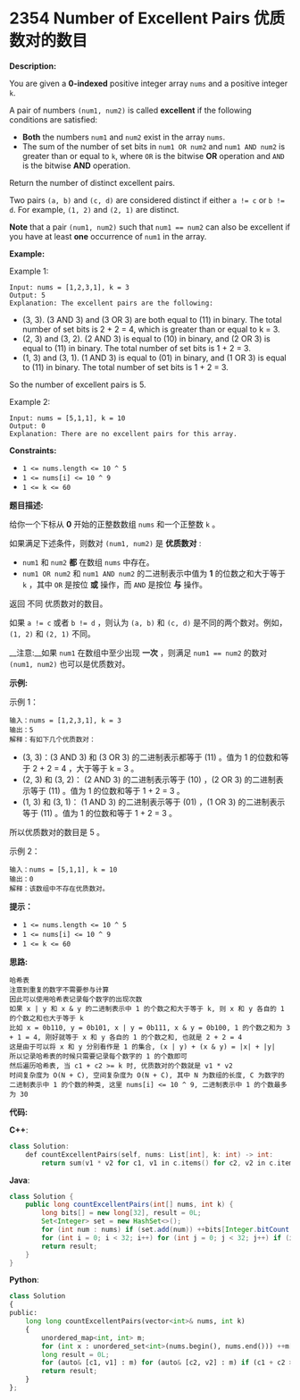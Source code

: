 # 2354 Number of Excellent Pairs 优质数对的数目

__Description:__

You are given a __0-indexed__ positive integer array `nums` and a positive integer `k`.

A pair of numbers `(num1, num2)` is called __excellent__ if the following conditions are satisfied:

- __Both__ the numbers `num1` and `num2` exist in the array `nums`.
- The sum of the number of set bits in `num1 OR num2` and `num1 AND num2` is greater than or equal to `k`, where `OR` is the bitwise __OR__ operation and `AND` is the bitwise __AND__ operation.

Return the number of distinct excellent pairs.

Two pairs `(a, b)` and `(c, d)` are considered distinct if either `a != c` or `b != d`. For example, `(1, 2)` and `(2, 1)` are distinct.

__Note__ that a pair `(num1, num2)` such that `num1 == num2` can also be excellent if you have at least __one__ occurrence of `num1` in the array.

__Example:__

Example 1:

```text
Input: nums = [1,2,3,1], k = 3
Output: 5
Explanation: The excellent pairs are the following:
```

- (3, 3). (3 AND 3) and (3 OR 3) are both equal to (11) in binary. The total number of set bits is 2 + 2 = 4, which is greater than or equal to k = 3.
- (2, 3) and (3, 2). (2 AND 3) is equal to (10) in binary, and (2 OR 3) is equal to (11) in binary. The total number of set bits is 1 + 2 = 3.
- (1, 3) and (3, 1). (1 AND 3) is equal to (01) in binary, and (1 OR 3) is equal to (11) in binary. The total number of set bits is 1 + 2 = 3.

So the number of excellent pairs is 5.

Example 2:

```text
Input: nums = [5,1,1], k = 10
Output: 0
Explanation: There are no excellent pairs for this array.
```

__Constraints:__

- `1 <= nums.length <= 10 ^ 5`
- `1 <= nums[i] <= 10 ^ 9`
- `1 <= k <= 60`

__题目描述:__

给你一个下标从 __0__ 开始的正整数数组 `nums` 和一个正整数 `k` 。

如果满足下述条件，则数对 `(num1, num2)` 是 __优质数对__ :

- `num1` 和 `num2` __都__ 在数组 `nums` 中存在。
- `num1 OR num2` 和 `num1 AND num2` 的二进制表示中值为 __1__ 的位数之和大于等于 `k` ，其中 `OR` 是按位 __或__ 操作，而 `AND` 是按位 __与__ 操作。

返回 不同 优质数对的数目。

如果 `a != c` 或者 `b != d` ，则认为 `(a, b)` 和 `(c, d)` 是不同的两个数对。例如， `(1, 2)` 和 `(2, 1)` 不同。

__注意:__如果 `num1` 在数组中至少出现 __一次__ ，则满足 `num1 == num2` 的数对 `(num1, num2)` 也可以是优质数对。

__示例:__

示例 1：

```text
输入：nums = [1,2,3,1], k = 3
输出：5
解释：有如下几个优质数对：
```

- (3, 3)：(3 AND 3) 和 (3 OR 3) 的二进制表示都等于 (11) 。值为 1 的位数和等于 2 + 2 = 4 ，大于等于 k = 3 。
- (2, 3) 和 (3, 2)： (2 AND 3) 的二进制表示等于 (10) ，(2 OR 3) 的二进制表示等于 (11) 。值为 1 的位数和等于 1 + 2 = 3 。
- (1, 3) 和 (3, 1)： (1 AND 3) 的二进制表示等于 (01) ，(1 OR 3) 的二进制表示等于 (11) 。值为 1 的位数和等于 1 + 2 = 3 。

所以优质数对的数目是 5 。

示例 2：

```text
输入：nums = [5,1,1], k = 10
输出：0
解释：该数组中不存在优质数对。
```

__提示：__

- `1 <= nums.length <= 10 ^ 5`
- `1 <= nums[i] <= 10 ^ 9`
- `1 <= k <= 60`

__思路:__

```text
哈希表
注意到重复的数字不需要参与计算
因此可以使用哈希表记录每个数字的出现次数
如果 x | y 和 x & y 的二进制表示中 1 的个数之和大于等于 k, 则 x 和 y 各自的 1 的个数之和也大于等于 k
比如 x = 0b110, y = 0b101, x | y = 0b111, x & y = 0b100, 1 的个数之和为 3 + 1 = 4, 刚好就等于 x 和 y 各自的 1 的个数之和, 也就是 2 + 2 = 4
这是由于可以将 x 和 y 分别看作是 1 的集合, (x | y) + (x & y) = |x| + |y|
所以记录哈希表的时候只需要记录每个数字的 1 的个数即可
然后遍历哈希表, 当 c1 + c2 >= k 时, 优质数对的个数就是 v1 * v2
时间复杂度为 O(N + C), 空间复杂度为 O(N + C), 其中 N 为数组的长度, C 为数字的二进制表示中 1 的个数的种类, 这里 nums[i] <= 10 ^ 9, 二进制表示中 1 的个数最多为 30
```

__代码:__

__C++__:

```C++
class Solution:
    def countExcellentPairs(self, nums: List[int], k: int) -> int:
        return sum(v1 * v2 for c1, v1 in c.items() for c2, v2 in c.items() if c1 + c2 >= k) if (c := Counter(x.bit_count() for x in set(nums))) else 0
```

__Java__:

```Java
class Solution {
    public long countExcellentPairs(int[] nums, int k) {
        long bits[] = new long[32], result = 0L;
        Set<Integer> set = new HashSet<>();
        for (int num : nums) if (set.add(num)) ++bits[Integer.bitCount(num)];
        for (int i = 0; i < 32; i++) for (int j = 0; j < 32; j++) if (i + j >= k) result += (long)bits[i] * bits[j];
        return result;
    }
}
```

__Python__:

```Python
class Solution 
{
public:
    long long countExcellentPairs(vector<int>& nums, int k) 
    {
        unordered_map<int, int> m;
        for (int x : unordered_set<int>(nums.begin(), nums.end())) ++m[__builtin_popcount(x)];
        long result = 0L;
        for (auto& [c1, v1] : m) for (auto& [c2, v2] : m) if (c1 + c2 >= k) result += (long)v1 * v2;
        return result;
    }
};
```
